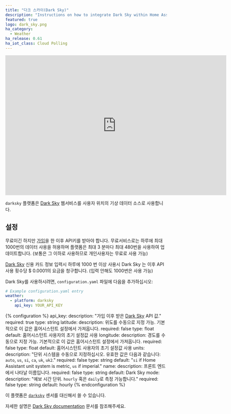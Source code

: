 ```yaml
---
title: "다크 스카이(Dark Sky)"
description: "Instructions on how to integrate Dark Sky within Home Assistant."
featured: true
logo: dark_sky.png
ha_category:
  - Weather
ha_release: 0.61
ha_iot_class: Cloud Polling
---
```


<div class='videoWrapper'>
<iframe width="690" height="437" src="https://www.youtube.com/embed/rxqSG7o5N6Y" frameborder="0" allow="accelerometer; autoplay; encrypted-media; gyroscope; picture-in-picture" allowfullscreen></iframe>
</div>

 `darksky` 플랫폼은 [Dark Sky](https://darksky.net/) 웹서비스를 사용자 위치의 기상 데이터 소스로 사용합니다.

## 설정

무료이긴 하지만 [가입](https://darksky.net/dev/register)을 한 이후 API키를 받아야 합니다. 무료서비스로는 하루에 최대 1000번의 데이터 사용을 허용하며 플랫폼은 최대 3 분마다 최대 480번을 사용하여 업데이트합니다. (보통은 그 이하로 사용하므로 개인사용자는 무료로 사용 가능)

<div class='note warning'>

[Dark Sky](https://darksky.net/dev/) 신용 카드 정보 입력시 하루에 1000 번 이상 사용시 Dark Sky 는 이후 API 사용 횟수당 $ 0.0001의 요금을 청구합니다. (입력 안해도 1000번은 사용 가능)

</div>

Dark Sky를 사용하시려면, `configuration.yaml` 파일에 다음을 추가하십시오:

```yaml
# Example configuration.yaml entry
weather:
  - platform: darksky
    api_key: YOUR_API_KEY
```

{% configuration %}
api_key:
  description: "가입 이후 받은 [Dark Sky](https://darksky.net/dev/) API 값."
  required: true
  type: string
latitude:
  description: 위도를 수동으로 지정 가능. 기본적으로 이 값은 홈어시스턴트 설정에서 가져옵니다.
  required: false
  type: float
  default: 홈어시스턴트 사용자의 초기 설정값 사용 
longitude:
  description: 경도를 수동으로 지정 가능. 기본적으로 이 값은 홈어시스턴트 설정에서 가져옵니다.
  required: false
  type: float
  default: 홈어시스턴트 사용자의 초기 설정값 사용 
units:
  description: "단위 시스템을 수동으로 지정하십시오. 유효한 값은 다음과 같습니다: `auto`, `us`, `si`, `ca`, `uk`, `uk2`."
  required: false
  type: string
  default: "`si` if Home Assistant unit system is metric, `us` if imperial."
name:
  description: 프론트 엔드에서 나타날 이름입니다.
  required: false
  type: string
  default: Dark Sky
mode:
  description: "예보 시간 단위. `hourly` 혹은 `daily`로 측정 가능합니다."
  required: false
  type: string
  default: hourly
{% endconfiguration %}

<div class='note'>

이 플랫폼은 [`darksky`](/integrations/darksky) 센서를 대신해서 쓸 수 있습니다.

</div>

자세한 설명은 [Dark Sky documentation](https://darksky.net/dev/docs) 문서를 참조해주세요.
